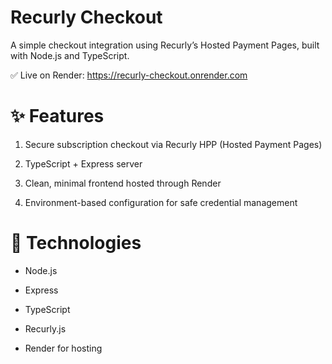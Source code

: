 # Recurly Checkout
A simple checkout integration using Recurly’s Hosted Payment Pages, built with Node.js and TypeScript.

✅ Live on Render: https://recurly-checkout.onrender.com

# ✨ Features
1. Secure subscription checkout via Recurly HPP (Hosted Payment Pages)

2. TypeScript + Express server

3. Clean, minimal frontend hosted through Render

4. Environment-based configuration for safe credential management

# 🚀 Technologies
- Node.js

- Express

- TypeScript

- Recurly.js

- Render for hosting